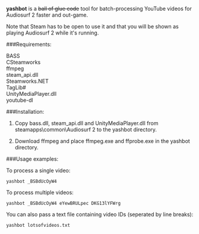 **yashbot** is a ~~ball of glue code~~ tool for batch-processing YouTube videos for Audiosurf 2 faster and out-game. 

Note that Steam has to be open to use it and that you will be shown as playing Audiosurf 2 while it's running.

###Requirements:

BASS  
CSteamworks  
ffmpeg  
steam_api.dll  
Steamworks.NET  
TagLib#  
UnityMediaPlayer.dll  
youtube-dl  

###Installation:

1) Copy bass.dll, steam_api.dll and UnityMediaPlayer.dll from steamapps\common\Audiosurf 2 to the yashbot directory.

2) Download ffmpeg and place ffmpeg.exe and ffprobe.exe in the yashbot directory.

###Usage examples:

To process a single video:

    yashbot _BSBdUcOyW4
    
To process multiple videos:

    yashbot _BSBdUcOyW4 eYewBRULpec DKG13lYFWrg
    
You can also pass a text file containing video IDs (seperated by line breaks):

    yashbot lotsofvideos.txt
